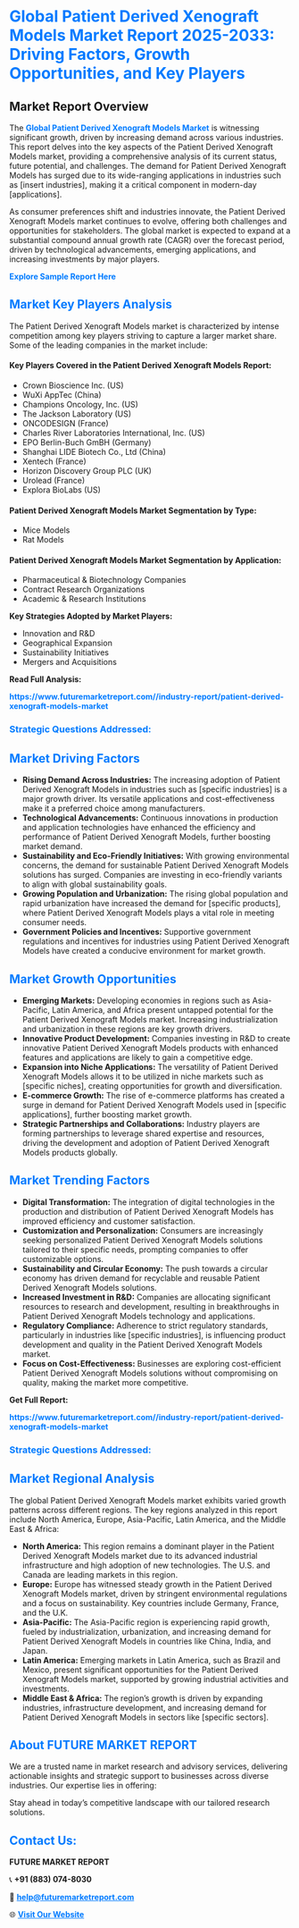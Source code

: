 <h1 style="color: #007BFF;">Global Patient Derived Xenograft Models Market Report 2025-2033: Driving Factors, Growth Opportunities, and Key Players</h1>

<section id="overview">
<h2>Market Report Overview</h2>
<p>The <a href="https://www.futuremarketreport.com//industry-report/patient-derived-xenograft-models-market" style="color: #007BFF; text-decoration: none;"><strong>Global Patient Derived Xenograft Models Market</strong></a> is witnessing significant growth, driven by increasing demand across various industries. This report delves into the key aspects of the Patient Derived Xenograft Models market, providing a comprehensive analysis of its current status, future potential, and challenges. The demand for Patient Derived Xenograft Models has surged due to its wide-ranging applications in industries such as [insert industries], making it a critical component in modern-day [applications].</p>
<p>As consumer preferences shift and industries innovate, the Patient Derived Xenograft Models market continues to evolve, offering both challenges and opportunities for stakeholders. The global market is expected to expand at a substantial compound annual growth rate (CAGR) over the forecast period, driven by technological advancements, emerging applications, and increasing investments by major players.</p>
</section>

<section id="overview">
<p><a href="https://www.futuremarketreport.com//request-sample/reportId=64690" style="color: #007BFF; text-decoration: none;"><strong>Explore Sample Report Here</strong></a></p>
</section>

<section id="key-players">
<h2 style="color: #007BFF;">Market Key Players Analysis</h2>
<p>The Patient Derived Xenograft Models market is characterized by intense competition among key players striving to capture a larger market share. Some of the leading companies in the market include:</p>
<h4>Key Players Covered in the Patient Derived Xenograft Models Report:</h4>
<ul><li>Crown Bioscience Inc. (US)</li><li>WuXi AppTec (China)</li><li>Champions Oncology, Inc. (US)</li><li>The Jackson Laboratory (US)</li><li>ONCODESIGN (France)</li><li>Charles River Laboratories International, Inc. (US)</li><li>EPO Berlin-Buch GmBH (Germany)</li><li>Shanghai LIDE Biotech Co., Ltd (China)</li><li>Xentech (France)</li><li>Horizon Discovery Group PLC (UK)</li><li>Urolead (France)</li><li>Explora BioLabs (US)</li></ul>
<h4>Patient Derived Xenograft Models Market Segmentation by Type:</h4>
<ul><li>Mice Models</li><li>Rat Models</li></ul>

<h4>Patient Derived Xenograft Models Market Segmentation by Application:</h4>
<ul><li>Pharmaceutical &amp; Biotechnology Companies</li><li>Contract Research Organizations</li><li>Academic &amp; Research Institutions</li></ul>
<p><strong>Key Strategies Adopted by Market Players:</strong></p>
<ul>
<li>Innovation and R&D</li>
<li>Geographical Expansion</li>
<li>Sustainability Initiatives</li>
<li>Mergers and Acquisitions</li>
</ul>
</section>

<section>
<p><strong>Read Full Analysis: </strong></p><a href="https://www.futuremarketreport.com//industry-report/patient-derived-xenograft-models-market" style="color: #007BFF; text-decoration: none;"><strong>https://www.futuremarketreport.com//industry-report/patient-derived-xenograft-models-market</strong></a>
<h3 style="color: #007BFF;">Strategic Questions Addressed:</h3>
</section>

<section id="driving-factors">
<h2 style="color: #007BFF;">Market Driving Factors</h2>
<ul>
<li><strong>Rising Demand Across Industries:</strong> The increasing adoption of Patient Derived Xenograft Models in industries such as [specific industries] is a major growth driver. Its versatile applications and cost-effectiveness make it a preferred choice among manufacturers.</li>
<li><strong>Technological Advancements:</strong> Continuous innovations in production and application technologies have enhanced the efficiency and performance of Patient Derived Xenograft Models, further boosting market demand.</li>
<li><strong>Sustainability and Eco-Friendly Initiatives:</strong> With growing environmental concerns, the demand for sustainable Patient Derived Xenograft Models solutions has surged. Companies are investing in eco-friendly variants to align with global sustainability goals.</li>
<li><strong>Growing Population and Urbanization:</strong> The rising global population and rapid urbanization have increased the demand for [specific products], where Patient Derived Xenograft Models plays a vital role in meeting consumer needs.</li>
<li><strong>Government Policies and Incentives:</strong> Supportive government regulations and incentives for industries using Patient Derived Xenograft Models have created a conducive environment for market growth.</li>
</ul>
</section>

<section id="growth-opportunities">
<h2 style="color: #007BFF;">Market Growth Opportunities</h2>
<ul>
<li><strong>Emerging Markets:</strong> Developing economies in regions such as Asia-Pacific, Latin America, and Africa present untapped potential for the Patient Derived Xenograft Models market. Increasing industrialization and urbanization in these regions are key growth drivers.</li>
<li><strong>Innovative Product Development:</strong> Companies investing in R&D to create innovative Patient Derived Xenograft Models products with enhanced features and applications are likely to gain a competitive edge.</li>
<li><strong>Expansion into Niche Applications:</strong> The versatility of Patient Derived Xenograft Models allows it to be utilized in niche markets such as [specific niches], creating opportunities for growth and diversification.</li>
<li><strong>E-commerce Growth:</strong> The rise of e-commerce platforms has created a surge in demand for Patient Derived Xenograft Models used in [specific applications], further boosting market growth.</li>
<li><strong>Strategic Partnerships and Collaborations:</strong> Industry players are forming partnerships to leverage shared expertise and resources, driving the development and adoption of Patient Derived Xenograft Models products globally.</li>
</ul>
</section>

<section id="trending-factors">
<h2 style="color: #007BFF;">Market Trending Factors</h2>
<ul>
<li><strong>Digital Transformation:</strong> The integration of digital technologies in the production and distribution of Patient Derived Xenograft Models has improved efficiency and customer satisfaction.</li>
<li><strong>Customization and Personalization:</strong> Consumers are increasingly seeking personalized Patient Derived Xenograft Models solutions tailored to their specific needs, prompting companies to offer customizable options.</li>
<li><strong>Sustainability and Circular Economy:</strong> The push towards a circular economy has driven demand for recyclable and reusable Patient Derived Xenograft Models solutions.</li>
<li><strong>Increased Investment in R&D:</strong> Companies are allocating significant resources to research and development, resulting in breakthroughs in Patient Derived Xenograft Models technology and applications.</li>
<li><strong>Regulatory Compliance:</strong> Adherence to strict regulatory standards, particularly in industries like [specific industries], is influencing product development and quality in the Patient Derived Xenograft Models market.</li>
<li><strong>Focus on Cost-Effectiveness:</strong> Businesses are exploring cost-efficient Patient Derived Xenograft Models solutions without compromising on quality, making the market more competitive.</li>
</ul>
</section>

<section>
<p><strong>Get Full Report: </strong></p><a href="https://www.futuremarketreport.com//industry-report/patient-derived-xenograft-models-market" style="color: #007BFF; text-decoration: none;"><strong>https://www.futuremarketreport.com//industry-report/patient-derived-xenograft-models-market</strong></a>
<h3 style="color: #007BFF;">Strategic Questions Addressed:</h3>
</section>


<section id="regional-analysis">
<h2 style="color: #007BFF;">Market Regional Analysis</h2>
<p>The global Patient Derived Xenograft Models market exhibits varied growth patterns across different regions. The key regions analyzed in this report include North America, Europe, Asia-Pacific, Latin America, and the Middle East & Africa:</p>
<ul>
<li><strong>North America:</strong> This region remains a dominant player in the Patient Derived Xenograft Models market due to its advanced industrial infrastructure and high adoption of new technologies. The U.S. and Canada are leading markets in this region.</li>
<li><strong>Europe:</strong> Europe has witnessed steady growth in the Patient Derived Xenograft Models market, driven by stringent environmental regulations and a focus on sustainability. Key countries include Germany, France, and the U.K.</li>
<li><strong>Asia-Pacific:</strong> The Asia-Pacific region is experiencing rapid growth, fueled by industrialization, urbanization, and increasing demand for Patient Derived Xenograft Models in countries like China, India, and Japan.</li>
<li><strong>Latin America:</strong> Emerging markets in Latin America, such as Brazil and Mexico, present significant opportunities for the Patient Derived Xenograft Models market, supported by growing industrial activities and investments.</li>
<li><strong>Middle East & Africa:</strong> The region’s growth is driven by expanding industries, infrastructure development, and increasing demand for Patient Derived Xenograft Models in sectors like [specific sectors].</li>
</ul>
</section>

<footer>
<h2 style="color: #007BFF;">About FUTURE MARKET REPORT</h2>
<p>We are a trusted name in market research and advisory services, delivering actionable insights and strategic support to businesses across diverse industries. Our expertise lies in offering:</p>

<p>Stay ahead in today’s competitive landscape with our tailored research solutions.</p>

<h2 style="color: #007BFF;">Contact Us:</h2>
<p><strong>FUTURE MARKET REPORT</strong></p>
<p>📞 <strong>+91 (883) 074-8030</strong></p>
<p>📧 <strong><a href="mailto:help@futuremarketreport.com" style="color: #007BFF;">help@futuremarketreport.com</a></strong></p>
<p>🌐 <strong><a href="https://www.futuremarketreport.com/" style="color: #007BFF;">Visit Our Website</a></strong></p>
</footer>